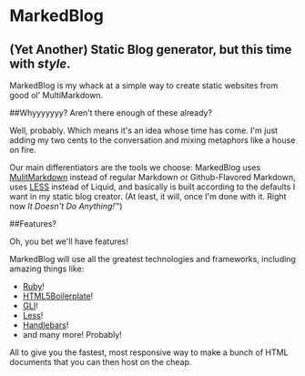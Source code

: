 MarkedBlog
==========

## (Yet Another) Static Blog generator, but this time with *style*.

MarkedBlog is my whack at a simple way to create static websites from good ol' MultiMarkdown.

##Whyyyyyyy? Aren't there enough of these already?

Well, probably. Which means it's an idea whose time has come. I'm just adding my two cents to the conversation and mixing metaphors like a house on fire.

Our main differentiators are the tools we choose: MarkedBlog uses [MulitMarkdown][mmd] instead of regular Markdown or Github-Flavored Markdown, uses [LESS][less] instead of Liquid, and basically is built according to the defaults I want in my static blog creator. (At least, it will, once I'm done with it. Right now *It Doesn't Do Anything!*&trade;)

##Features?

Oh, you bet we'll have features!

MarkedBlog will use all the greatest technologies and frameworks, including amazing things like:

* [Ruby](http://ruby-lang.org)!
* [HTML5Boilerplate](http://html5boilerplate.com/)!
* [GLI](http://davetron5000.github.com/gli/)!
* [Less][less]!
* [Handlebars](http://handlebarsjs.com/)!
* and many more! Probably!

All to give you the fastest, most responsive way to make a bunch of HTML documents that you can then host on the cheap.

[mmd]: http://fletcherpenney.net/multimarkdown/
[less]: http://lesscss.org